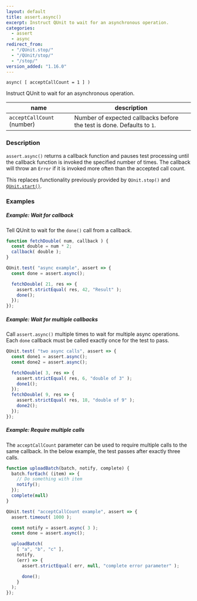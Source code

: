 ```yaml
---
layout: default
title: assert.async()
excerpt: Instruct QUnit to wait for an asynchronous operation.
categories:
  - assert
  - async
redirect_from:
  - "/QUnit.stop/"
  - "/QUnit/stop/"
  - "/stop/"
version_added: "1.16.0"
---
```


`async( [ acceptCallCount = 1 ] )`

Instruct QUnit to wait for an asynchronous operation.

| name | description |
|------|-------------|
| `acceptCallCount` (number) | Number of expected callbacks before the test is done. Defaults to `1`. |

### Description

`assert.async()` returns a callback function and pauses test processing until the callback function is invoked the specified number of times. The callback will throw an `Error` if it is invoked more often than the accepted call count.

This replaces functionality previously provided by `QUnit.stop()` and [`QUnit.start()`](../QUnit/start.md).

### Examples

##### Example: Wait for callback

Tell QUnit to wait for the `done()` call from a callback.

```js
function fetchDouble( num, callback ) {
  const double = num * 2;
  callback( double );
}

QUnit.test( "async example", assert => {
  const done = assert.async();

  fetchDouble( 21, res => {
    assert.strictEqual( res, 42, "Result" );
    done();
  });
});
```
##### Example: Wait for multiple callbacks

Call `assert.async()` multiple times to wait for multiple async operations. Each `done` callback must be called exactly once for the test to pass.

```js
QUnit.test( "two async calls", assert => {
  const done1 = assert.async();
  const done2 = assert.async();

  fetchDouble( 3, res => {
    assert.strictEqual( res, 6, "double of 3" );
    done1();
  });
  fetchDouble( 9, res => {
    assert.strictEqual( res, 18, "double of 9" );
    done2();
  });
});
```

##### Example: Require multiple calls

The `acceptCallCount` parameter can be used to require multiple calls to the same callback. In the below example, the test passes after exactly three calls.

```js
function uploadBatch(batch, notify, complete) {
  batch.forEach( (item) => {
    // Do something with item
    notify();
  });
  complete(null)
}

QUnit.test( "acceptCallCount example", assert => {
  assert.timeout( 1000 );

  const notify = assert.async( 3 );
  const done = assert.async();

  uploadBatch(
    [ "a", "b", "c" ],
    notify,
    (err) => {
      assert.strictEqual( err, null, "complete error parameter" );

      done();
    }
  );
});
```
